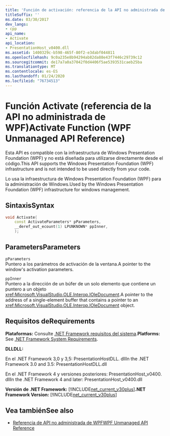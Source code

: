 ```yaml
---
title: 'Función de activación: referencia de la API no administrada de WPF'
titleSuffix: ''
ms.date: 03/30/2017
dev_langs:
- cpp
api_name:
- Activate
api_location:
- PresentationHost_v0400.dll
ms.assetid: 1400329c-b598-465f-80f2-e3dabf044811
ms.openlocfilehash: 9c0a235e8b94294ab82da88e43f7446c29739c12
ms.sourcegitcommit: de17a7a0a37042f0d4406f5ae5393531caeb25ba
ms.translationtype: MT
ms.contentlocale: es-ES
ms.lasthandoff: 01/24/2020
ms.locfileid: "76734513"
---
```

# <a name="activate-function-wpf-unmanaged-api-reference"></a><span data-ttu-id="89ed5-102">Función Activate (referencia de la API no administrada de WPF)</span><span class="sxs-lookup"><span data-stu-id="89ed5-102">Activate Function (WPF Unmanaged API Reference)</span></span>

<span data-ttu-id="89ed5-103">Esta API es compatible con la infraestructura de Windows Presentation Foundation (WPF) y no está diseñada para utilizarse directamente desde el código.</span><span class="sxs-lookup"><span data-stu-id="89ed5-103">This API supports the Windows Presentation Foundation (WPF) infrastructure and is not intended to be used directly from your code.</span></span>

<span data-ttu-id="89ed5-104">Lo usa la infraestructura de Windows Presentation Foundation (WPF) para la administración de Windows.</span><span class="sxs-lookup"><span data-stu-id="89ed5-104">Used by the Windows Presentation Foundation (WPF) infrastructure for windows management.</span></span>

## <a name="syntax"></a><span data-ttu-id="89ed5-105">Sintaxis</span><span class="sxs-lookup"><span data-stu-id="89ed5-105">Syntax</span></span>

```cpp
void Activate(
    const ActivateParameters* pParameters,
    __deref_out_ecount(1) LPUNKNOWN* ppInner,
    );
```

## <a name="parameters"></a><span data-ttu-id="89ed5-106">Parameters</span><span class="sxs-lookup"><span data-stu-id="89ed5-106">Parameters</span></span>

`pParameters`\
<span data-ttu-id="89ed5-107">Puntero a los parámetros de activación de la ventana.</span><span class="sxs-lookup"><span data-stu-id="89ed5-107">A pointer to the window's activation parameters.</span></span>

`ppInner`\
<span data-ttu-id="89ed5-108">Puntero a la dirección de un búfer de un solo elemento que contiene un puntero a un objeto <xref:Microsoft.VisualStudio.OLE.Interop.IOleDocument>.</span><span class="sxs-lookup"><span data-stu-id="89ed5-108">A pointer to the address of a single-element buffer that contains a pointer to an <xref:Microsoft.VisualStudio.OLE.Interop.IOleDocument> object.</span></span>

## <a name="requirements"></a><span data-ttu-id="89ed5-109">Requisitos de</span><span class="sxs-lookup"><span data-stu-id="89ed5-109">Requirements</span></span>

<span data-ttu-id="89ed5-110">**Plataformas:** Consulte [.NET Framework requisitos del sistema](../../get-started/system-requirements.md).</span><span class="sxs-lookup"><span data-stu-id="89ed5-110">**Platforms:** See [.NET Framework System Requirements](../../get-started/system-requirements.md).</span></span>

<span data-ttu-id="89ed5-111">**DLL**</span><span class="sxs-lookup"><span data-stu-id="89ed5-111">**DLL:**</span></span>

<span data-ttu-id="89ed5-112">En el .NET Framework 3,0 y 3,5: PresentationHostDLL. dll</span><span class="sxs-lookup"><span data-stu-id="89ed5-112">In the .NET Framework 3.0 and 3.5: PresentationHostDLL.dll</span></span>

<span data-ttu-id="89ed5-113">En el .NET Framework 4 y versiones posteriores: PresentationHost_v0400. dll</span><span class="sxs-lookup"><span data-stu-id="89ed5-113">In the .NET Framework 4 and later: PresentationHost_v0400.dll</span></span>

<span data-ttu-id="89ed5-114">**Versión de .NET Framework:** [!INCLUDE[net_current_v30plus](../../../../includes/net-current-v30plus-md.md)]</span><span class="sxs-lookup"><span data-stu-id="89ed5-114">**.NET Framework Version:** [!INCLUDE[net_current_v30plus](../../../../includes/net-current-v30plus-md.md)]</span></span>

## <a name="see-also"></a><span data-ttu-id="89ed5-115">Vea también</span><span class="sxs-lookup"><span data-stu-id="89ed5-115">See also</span></span>

- [<span data-ttu-id="89ed5-116">Referencia de API no administrada de WPF</span><span class="sxs-lookup"><span data-stu-id="89ed5-116">WPF Unmanaged API Reference</span></span>](wpf-unmanaged-api-reference.md)
